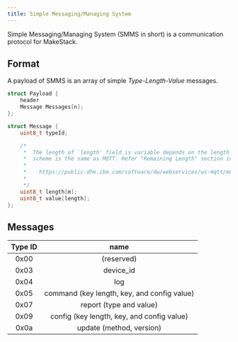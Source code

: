 ```yaml
---
title: Simple Messaging/Managing System
---
```


Simple Messaging/Managing System (SMMS in short) is a communication protocol for MakeStack.

Format
------
A payload of SMMS is an array of simple *Type-Length-Value* messages.

```c
struct Payload {
    header
    Message Messages[n];
};

struct Message {
    uint8_t typeId;

    /*
     *  The length of `length' field is variable depends on the length of value. The encoding
     *  scheme is the same as MQTT. Refer "Remaining Length" section in the MQTT spec:
     *
     *    https://public.dhe.ibm.com/software/dw/webservices/ws-mqtt/mqtt-v3r1.html
     *
     */
    uint8_t length[m];
    uint8_t value[length];
};
```

Messages
--------

| Type ID | name |
:-----:|:-----:
 0x00  | (reserved)
 0x03  | device_id
 0x04  | log
 0x05  | command (key length, key, and config value)
 0x07  | report (type and value)
 0x09  | config (key length, key, and config value)
 0x0a  | update (method, version)
